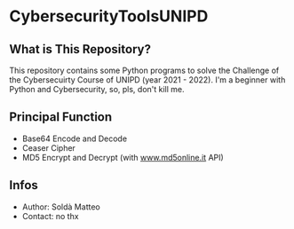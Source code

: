 # CybersecurityToolsUNIPD

## What is This Repository?
This repository contains some Python programs to solve the Challenge of the Cybersecuirty Course of UNIPD (year 2021 - 2022).
I'm a beginner with Python and Cybersecurity, so, pls, don't kill me.

## Principal Function
* Base64 Encode and Decode
* Ceaser Cipher
* MD5 Encrypt and Decrypt (with www.md5online.it API)

## Infos
* Author: Soldà Matteo
* Contact: no thx
